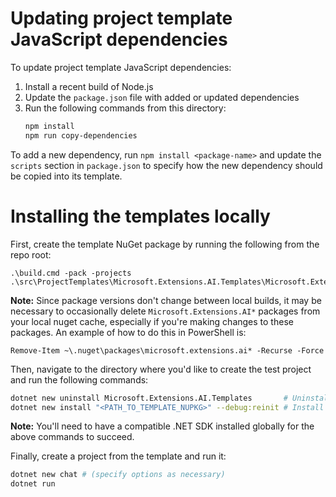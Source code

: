 # Updating project template JavaScript dependencies

To update project template JavaScript dependencies:
1. Install a recent build of Node.js
2. Update the `package.json` file with added or updated dependencies
3. Run the following commands from this directory:
    ```sh
    npm install
    npm run copy-dependencies
    ```

To add a new dependency, run `npm install <package-name>` and update the `scripts` section in `package.json` to specify how the new dependency should be copied into its template.

# Installing the templates locally

First, create the template NuGet package by running the following from the repo root:
```pwsh
.\build.cmd -pack -projects .\src\ProjectTemplates\Microsoft.Extensions.AI.Templates\Microsoft.Extensions.AI.Templates.csproj
```

**Note:** Since package versions don't change between local builds, it may be necessary to occasionally delete `Microsoft.Extensions.AI*` packages from your local nuget cache, especially if you're making changes to these packages. An example of how to do this in PowerShell is:
```pwsh
Remove-Item ~\.nuget\packages\microsoft.extensions.ai* -Recurse -Force
```

Then, navigate to the directory where you'd like to create the test project and run the following commands:
```sh
dotnet new uninstall Microsoft.Extensions.AI.Templates       # Uninstall any existing version of the templates
dotnet new install "<PATH_TO_TEMPLATE_NUPKG>" --debug:reinit # Install the template from the generated .nupkg file (in the artifacts/packages folder)
```

**Note:** You'll need to have a compatible .NET SDK installed globally for the above commands to succeed.

Finally, create a project from the template and run it:
```sh
dotnet new chat # (specify options as necessary)
dotnet run
```
